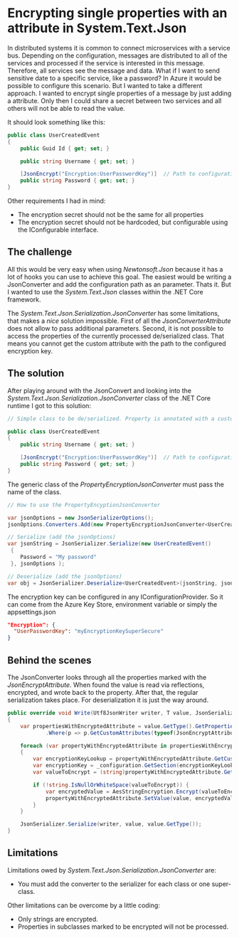 ﻿# Encrypting single properties with an attribute in System.Text.Json

In distributed systems it is common to connect microservices with a service bus. 
Depending on the configuration, messages are distributed to all of the services and processed if the service is interested in this message.
Therefore, all services see the message and data. What if I want to send sensitive date to a specific service, like a password?
In Azure it would be possible to configure this scenario. But I wanted to take a different approach.
I wanted to encrypt single properties of a message by just adding a attribute. Only then I 
could share a secret between two services and all others will not be able to read the value.

It should look something like this:

```C# 
public class UserCreatedEvent
{
    public Guid Id { get; set; }

    public string Username { get; set; }

    [JsonEncrypt("Encryption:UserPasswordKey")]  // Path to configuration
    public string Password { get; set; }
}
```
Other requirements I had in mind:
- The encryption secret should not be the same for all properties
- The encryption secret should not be hardcoded, but configurable using the IConfigurable interface. 

## The challenge

All this would be very easy when using *Newtonsoft.Json* because it has a lot of hooks you can use to achieve this goal.
The easiest would be writing a JsonConverter and add the configuration path as an parameter. Thats it.
But I wanted to use the *System.Text.Json* classes within the .NET Core framework. 

The *System.Text.Json.Serialization.JsonConverter* has some limitations, that makes a *nice* solution impossible.
First of all the *JsonConverterAttribute* does not allow to pass additional parameters. 
Second, it is not possible to access the properties of the currently processed de/serialized class. 
That means you cannot get the custom attribute with the path to the configured encryption key.

## The solution

After playing around with the JsonConvert and looking into the *System.Text.Json.Serialization.JsonConverter* class of the .NET Core runtime I got to this solution:

```CS 
// Simple class to be de/serialized. Property is annotated with a custom attribute

public class UserCreatedEvent
{
    public string Username { get; set; }

    [JsonEncrypt("Encryption:UserPasswordKey")]  // Path to configuration
    public string Password { get; set; }
}
```

The generic class of the *PropertyEncryptionJsonConverter* must pass the name of the class.

```CS
// How to use the PropertyEncyptionJsonConverter 

var jsonOptions = new JsonSerializerOptions();
jsonOptions.Converters.Add(new PropertyEncryptionJsonConverter<UserCreatedEvent>(Configuration));

// Serialize (add the jsonOptions)
var jsonString = JsonSerializer.Serialize(new UserCreatedEvent()
 { 
    Password = "My password" 
 }, jsonOptions );

// Deserialize (add the jsonOptions)
var obj = JsonSerializer.Deserialize<UserCreatedEvent>(jsonString, jsonOptions);
```

The encryption key can be configured in any IConfigurationProvider. 
So it can come from the Azure Key Store, environment variable or simply the appsettings.json 

```JSON
"Encryption": {
  "UserPasswordKey": "myEncryptionKeySuperSecure"
}
```


## Behind the scenes

The JsonConverter looks through all the properties marked with the *JsonEncryptAttribute*.
When found the value is read via reflections, encrypted, and wrote back to the property. 
After that, the regular serialization takes place. For deserialization it is just the way around.

```C#
public override void Write(Utf8JsonWriter writer, T value, JsonSerializerOptions options)
{
    var propertiesWithEncryptedAttribute = value.GetType().GetProperties(BindingFlags.Public | BindingFlags.Instance)
            .Where(p => p.GetCustomAttributes(typeof(JsonEncryptAttribute), false).Count() == 1);

    foreach (var propertyWithEncryptedAttribute in propertiesWithEncryptedAttribute)
    {
        var encryptionKeyLookup = propertyWithEncryptedAttribute.GetCustomAttribute<JsonEncryptAttribute>().EncryptionKeyConfigurationPath;
        var encryptionKey = _configuration.GetSection(encryptionKeyLookup).Value;
        var valueToEncrypt = (string)propertyWithEncryptedAttribute.GetValue(value);

        if (!string.IsNullOrWhiteSpace(valueToEncrypt)) {
            var encryptedValue = AesStringEncryption.Encrypt(valueToEncrypt, encryptionKey);
            propertyWithEncryptedAttribute.SetValue(value, encryptedValue);
        }
    }

    JsonSerializer.Serialize(writer, value, value.GetType());
}
```

## Limitations

Limitations owed by *System.Text.Json.Serialization.JsonConverter* are:
- You must add the converter to the serializer for each class or one super-class. 

Other limitations can be overcome by a little coding:
- Only strings are encrypted. 
- Properties in subclasses marked to be encrypted will not be processed.

